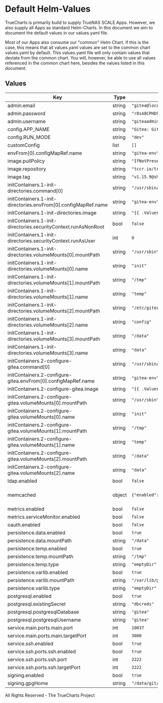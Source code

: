 # Default Helm-Values

TrueCharts is primarily build to supply TrueNAS SCALE Apps.
However, we also supply all Apps as standard Helm-Charts. In this document we aim to document the default values in our values.yaml file.

Most of our Apps also consume our "common" Helm Chart.
If this is the case, this means that all values.yaml values are set to the common chart values.yaml by default. This values.yaml file will only contain values that deviate from the common chart.
You will, however, be able to use all values referenced in the common chart here, besides the values listed in this document.

## Values

| Key | Type | Default | Description |
|-----|------|---------|-------------|
| admin.email | string | `"gitea@local.domain"` |  |
| admin.password | string | `"r8sA8CPHD9!bt6d"` |  |
| admin.username | string | `"giteaadmin"` |  |
| config.APP_NAME | string | `"Gitea: Git with a cup of tea"` |  |
| config.RUN_MODE | string | `"dev"` |  |
| customConfig | list | `[]` |  |
| envFrom[0].configMapRef.name | string | `"gitea-env"` |  |
| image.pullPolicy | string | `"IfNotPresent"` |  |
| image.repository | string | `"tccr.io/truecharts/gitea"` |  |
| image.tag | string | `"v1.15.9@sha256:f08e69d951a6be0d0e580eca38c7bcb987c5f8aeba8c0b91b26fc50bfcf726d4"` |  |
| initContainers.1-init-directories.command[0] | string | `"/usr/sbin/init_directory_structure.sh"` |  |
| initContainers.1-init-directories.envFrom[0].configMapRef.name | string | `"gitea-env"` |  |
| initContainers.1-init-directories.image | string | `"{{ .Values.image.repository }}:{{ .Values.image.tag }}"` |  |
| initContainers.1-init-directories.securityContext.runAsNonRoot | bool | `false` |  |
| initContainers.1-init-directories.securityContext.runAsUser | int | `0` |  |
| initContainers.1-init-directories.volumeMounts[0].mountPath | string | `"/usr/sbin"` |  |
| initContainers.1-init-directories.volumeMounts[0].name | string | `"init"` |  |
| initContainers.1-init-directories.volumeMounts[1].mountPath | string | `"/tmp"` |  |
| initContainers.1-init-directories.volumeMounts[1].name | string | `"temp"` |  |
| initContainers.1-init-directories.volumeMounts[2].mountPath | string | `"/etc/gitea/conf"` |  |
| initContainers.1-init-directories.volumeMounts[2].name | string | `"config"` |  |
| initContainers.1-init-directories.volumeMounts[3].mountPath | string | `"/data"` |  |
| initContainers.1-init-directories.volumeMounts[3].name | string | `"data"` |  |
| initContainers.2-configure-gitea.command[0] | string | `"/usr/sbin/configure_gitea.sh"` |  |
| initContainers.2-configure-gitea.envFrom[0].configMapRef.name | string | `"gitea-env"` |  |
| initContainers.2-configure-gitea.image | string | `"{{ .Values.image.repository }}:{{ .Values.image.tag }}"` |  |
| initContainers.2-configure-gitea.volumeMounts[0].mountPath | string | `"/usr/sbin"` |  |
| initContainers.2-configure-gitea.volumeMounts[0].name | string | `"init"` |  |
| initContainers.2-configure-gitea.volumeMounts[1].mountPath | string | `"/tmp"` |  |
| initContainers.2-configure-gitea.volumeMounts[1].name | string | `"temp"` |  |
| initContainers.2-configure-gitea.volumeMounts[2].mountPath | string | `"/data"` |  |
| initContainers.2-configure-gitea.volumeMounts[2].name | string | `"data"` |  |
| ldap.enabled | bool | `false` |  |
| memcached | object | `{"enabled":true}` | memcached dependency settings |
| metrics.enabled | bool | `false` |  |
| metrics.serviceMonitor.enabled | bool | `false` |  |
| oauth.enabled | bool | `false` |  |
| persistence.data.enabled | bool | `true` |  |
| persistence.data.mountPath | string | `"/data"` |  |
| persistence.temp.enabled | bool | `true` |  |
| persistence.temp.mountPath | string | `"/tmp"` |  |
| persistence.temp.type | string | `"emptyDir"` |  |
| persistence.varlib.enabled | bool | `true` |  |
| persistence.varlib.mountPath | string | `"/var/lib/gitea"` |  |
| persistence.varlib.type | string | `"emptyDir"` |  |
| postgresql.enabled | bool | `true` |  |
| postgresql.existingSecret | string | `"dbcreds"` |  |
| postgresql.postgresqlDatabase | string | `"gitea"` |  |
| postgresql.postgresqlUsername | string | `"gitea"` |  |
| service.main.ports.main.port | int | `10037` |  |
| service.main.ports.main.targetPort | int | `3000` |  |
| service.ssh.enabled | bool | `true` |  |
| service.ssh.ports.ssh.enabled | bool | `true` |  |
| service.ssh.ports.ssh.port | int | `2222` |  |
| service.ssh.ports.ssh.targetPort | int | `2222` |  |
| signing.enabled | bool | `true` |  |
| signing.gpgHome | string | `"/data/git/.gnupg"` |  |

All Rights Reserved - The TrueCharts Project
